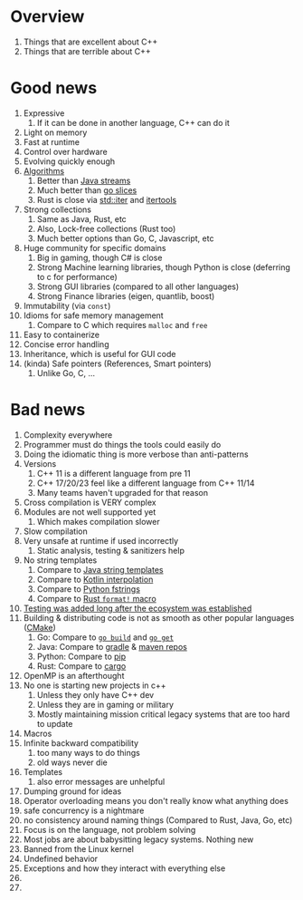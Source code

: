 # Overview

1. Things that are excellent about C++
1. Things that are terrible about C++

# Good news

1. Expressive
    1. If it can be done in another language, C++ can do it
1. Light on memory
1. Fast at runtime
1. Control over hardware
1. Evolving quickly enough
1. [Algorithms](https://en.cppreference.com/w/cpp/algorithm)
    1. Better than [Java streams](https://docs.oracle.com/en/java/javase/21/docs/api/java.base/java/util/stream/Stream.html)
    1. Much better than [go slices](https://pkg.go.dev/slices)
    1. Rust is close via [std::iter](https://doc.rust-lang.org/std/iter/index.html) and [itertools](https://docs.rs/itertools/latest/itertools/)
1. Strong collections
    1. Same as Java, Rust, etc
    1. Also, Lock-free collections (Rust too)
    1. Much better options than Go, C, Javascript, etc
1. Huge community for specific domains
    1. Big in gaming, though C# is close
    1. Strong Machine learning libraries, though Python is close (deferring to c for performance)
    1. Strong GUI libraries (compared to all other languages)
    1. Strong Finance libraries (eigen, quantlib, boost)
1. Immutability (via `const`)
1. Idioms for safe memory management
    1. Compare to C which requires `malloc` and `free`
1. Easy to containerize
1. Concise error handling
1. Inheritance, which is useful for GUI code
1. (kinda) Safe pointers (References, Smart pointers)
    1. Unlike Go, C, ...


# Bad news
1. Complexity everywhere
2. Programmer must do things the tools could easily do
1. Doing the idiomatic thing is more verbose than anti-patterns
1. Versions
    1. C++ 11 is a different language from pre 11
    1. C++ 17/20/23 feel like a different language from C++ 11/14
    1. Many teams haven't upgraded for that reason
1. Cross compilation is VERY complex
1. Modules are not well supported yet
    1. Which makes compilation slower
1. Slow compilation
1. Very unsafe at runtime if used incorrectly
    1. Static analysis, testing & sanitizers help
1. No string templates
    1. Compare to [Java string templates](https://openjdk.org/jeps/459)
    1. Compare to [Kotlin interpolation](https://kotlinlang.org/docs/java-to-kotlin-idioms-strings.html)
    1. Compare to [Python fstrings](https://realpython.com/python-f-strings/)
    1. Compare to [Rust `format!` macro](https://doc.rust-lang.org/std/macro.format.html)
1. [Testing was added long after the ecosystem was established](https://github.com/catchorg/Catch2)
1. Building & distributing code is not as smooth as other popular languages ([CMake](https://cmake.org/))
    1. Go: Compare to [`go build`](https://pkg.go.dev/cmd/go#hdr-Compile_packages_and_dependencies) and [`go get`](https://pkg.go.dev/cmd/go/internal/get)
    1. Java: Compare to [gradle](https://gradle.org/) & [maven repos](https://mvnrepository.com/)
    1. Python: Compare to [pip](https://pypi.org/project/pip/)
    1. Rust: Compare to [cargo](https://doc.rust-lang.org/cargo/)
1. OpenMP is an afterthought
1. No one is starting new projects in c++
    1. Unless they only have C++ dev
    2. Unless they are in gaming or military
    3. Mostly maintaining mission critical legacy systems that are too hard to update
1. Macros
1. Infinite backward compatibility
    1. too many ways to do things
    2. old ways never die
1. Templates
    1. also error messages are unhelpful
1. Dumping ground for ideas
1. Operator overloading means you don't really know what anything does
1. safe concurrency is a nightmare
1. no consistency around naming things (Compared to Rust, Java, Go, etc)
1. Focus is on the language, not problem solving
1. Most jobs are about babysitting legacy systems.  Nothing new
1. Banned from the Linux kernel
1. Undefined behavior
1. Exceptions and how they interact with everything else
1. 
3. 
